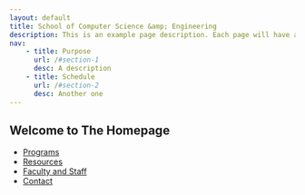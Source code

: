 ```yaml
---
layout: default
title: School of Computer Science &amp; Engineering
description: This is an example page description. Each page will have a description similar to this.
nav:
    - title: Purpose
      url: /#section-1
      desc: A description
    - title: Schedule
      url: /#section-2
      desc: Another one
---
```


## Welcome to __The Homepage__

- [Programs](programs/)
- [Resources](resources/)
- [Faculty and Staff](people/)
- [Contact](contact/)

